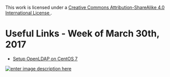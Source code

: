 This work is licensed under a [Creative Commons Attribution-ShareAlike 4.0 International License ](http://creativecommons.org/licenses/by-sa/4.0/).

Useful Links - Week of March 30th, 2017
======

- [Setup OpenLDAP on CentOS 7](http://www.itzgeek.com/how-tos/linux/centos-how-tos/step-step-openldap-server-configuration-centos-7-rhel-7.html)

[![enter image description here](https://i.creativecommons.org/l/by-sa/4.0/80x15.png) ](http://creativecommons.org/licenses/by-sa/4.0/)

